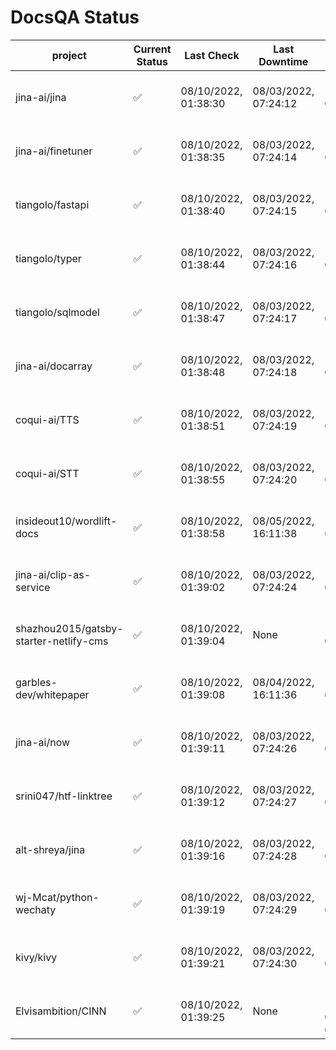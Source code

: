 # DocsQA Status

|               project                |Current Status|     Last Check     |   Last Downtime    |              % Uptime              |
|--------------------------------------|--------------|--------------------|--------------------|------------------------------------|
|jina-ai/jina                          |✅            |08/10/2022, 01:38:30|08/03/2022, 07:24:12|134.929 (since 07/29/2022, 16:38:18)|
|jina-ai/finetuner                     |✅            |08/10/2022, 01:38:35|08/03/2022, 07:24:14|134.940 (since 07/29/2022, 16:38:18)|
|tiangolo/fastapi                      |✅            |08/10/2022, 01:38:40|08/03/2022, 07:24:15|134.952 (since 07/29/2022, 16:38:18)|
|tiangolo/typer                        |✅            |08/10/2022, 01:38:44|08/03/2022, 07:24:16|134.958 (since 07/29/2022, 16:38:18)|
|tiangolo/sqlmodel                     |✅            |08/10/2022, 01:38:47|08/03/2022, 07:24:17|134.961 (since 07/29/2022, 16:38:18)|
|jina-ai/docarray                      |✅            |08/10/2022, 01:38:48|08/03/2022, 07:24:18|134.958 (since 07/29/2022, 16:38:18)|
|coqui-ai/TTS                          |✅            |08/10/2022, 01:38:51|08/03/2022, 07:24:19|134.961 (since 07/29/2022, 16:38:18)|
|coqui-ai/STT                          |✅            |08/10/2022, 01:38:55|08/03/2022, 07:24:20|134.967 (since 07/29/2022, 16:38:18)|
|insideout10/wordlift-docs             |✅            |08/10/2022, 01:38:58|08/05/2022, 16:11:38|123.715 (since 07/29/2022, 16:38:18)|
|jina-ai/clip-as-service               |✅            |08/10/2022, 01:39:02|08/03/2022, 07:24:24|134.983 (since 07/29/2022, 16:38:18)|
|shazhou2015/gatsby-starter-netlify-cms|✅            |08/10/2022, 01:39:04|None                |100.000 (since 08/03/2022, 10:30:18)|
|garbles-dev/whitepaper                |✅            |08/10/2022, 01:39:08|08/04/2022, 16:11:36|123.819 (since 07/29/2022, 16:38:18)|
|jina-ai/now                           |✅            |08/10/2022, 01:39:11|08/03/2022, 07:24:26|134.990 (since 07/29/2022, 16:38:18)|
|srini047/htf-linktree                 |✅            |08/10/2022, 01:39:12|08/03/2022, 07:24:27|144.039 (since 07/31/2022, 18:29:28)|
|alt-shreya/jina                       |✅            |08/10/2022, 01:39:16|08/03/2022, 07:24:28|134.994 (since 07/29/2022, 16:38:18)|
|wj-Mcat/python-wechaty                |✅            |08/10/2022, 01:39:19|08/03/2022, 07:24:29|134.999 (since 07/29/2022, 16:38:18)|
|kivy/kivy                             |✅            |08/10/2022, 01:39:21|08/03/2022, 07:24:30|135.001 (since 07/29/2022, 16:38:18)|
|Elvisambition/CINN                    |✅            |08/10/2022, 01:39:25|None                |100.000 (since 08/04/2022, 07:09:50)|
